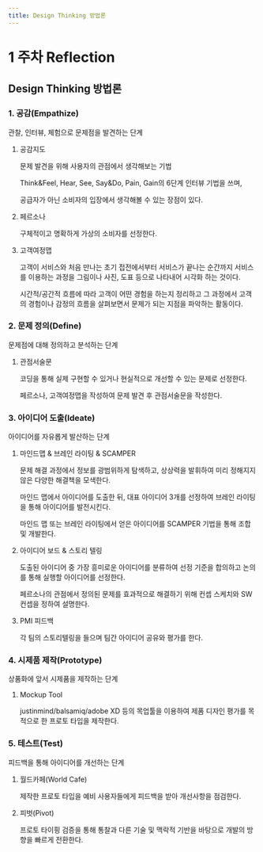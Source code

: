 ```yaml
---
title: Design Thinking 방법론
---
```


# 1 주차 Reflection

## Design Thinking 방법론

### 1. 공감(Empathize)

관찰, 인터뷰, 체험으로 문제점을 발견하는 단계

1. 공감지도

   문제 발견을 위해 사용자의 관점에서 생각해보는 기법

    Think&Feel, Hear, See, Say&Do, Pain, Gain의 6단계 인터뷰 기법을 쓰며,

   공급자가 아닌 소비자의 입장에서 생각해볼 수 있는 장점이 있다.

2. 페르소나

   구체적이고 명확하게 가상의 소비자를 선정한다.

3. 고객여정맵

   고객이 서비스와 처음 만나는 초기 접전에서부터 서비스가 끝나는 순간까지 서비스를 이용하는 과정을 그림이나 사진, 도표 등으로 나타내어 시각화 하는 것이다.

   시간적/공간적 흐름에 따라 고객이 어떤 경험을 하는지 정리하고 그 과정에서 고객의 경험이나 감정의 흐름을 살펴보면서 문제가 되는 지점을 파악하는 활동이다.


### 2. 문제 정의(Define)

문제점에 대해 정의하고 분석하는 단계

1. 관점서술문

   코딩을 통해 실제 구현할 수 있거나 현실적으로 개선할 수 있는 문제로 선정한다.

   페르소나, 고객여정맵을 작성하여 문제 발견 후 관점서술문을 작성한다.



### 3. 아이디어 도출(Ideate)

아이디어를 자유롭게 발산하는 단계

1. 마인드맵 & 브레인 라이팅 & SCAMPER

   문제 해결 과정에서 정보를 광범위하게 탐색하고, 상상력을 발휘하여 미리 정해지지 않은 다양한 해결책을 모색한다.

   마인드 맵에서 아이디어를 도출한 뒤, 대표 아이디어 3개를 선정하여 브레인 라이팅을 통해 아이디어를 발전시킨다.

   마인드 맵 또는 브레인 라이팅에서 얻은 아이디어를 SCAMPER 기법을 통해 조합 및 개발한다.

2. 아이디어 보드 & 스토리 텔링

   도출된 아이디어 중 가장 흥미로운 아이디어를 분류하여 선정 기준을 합의하고 논의를 통해 실행할 아이디어를 선정한다.

   페르소나의 관점에서 정의된 문제를 효과적으로 해결하기 위해 컨셉 스케치와 SW 컨셉을 정하여 설명한다.

3. PMI 피드백

   각 팀의 스토리텔링을 들으며 팀간 아이디어 공유와 평가를 한다.

### 4. 시제품 제작(Prototype)

상품화에 앞서 시제품을 제작하는 단계

1. Mockup Tool

   justinmind/balsamiq/adobe XD 등의 목업툴을 이용하여 제품 디자인 평가를 목적으로 한 프로토 타입을 제작한다.



### 5. 테스트(Test)

피드백을 통해 아이디어를 개선하는 단계

1. 월드카페(World Cafe)

   제작한 프로토 타입을 예비 사용자들에게 피드백을 받아 개선사항을 점검한다.

2. 피벗(Pivot)

   프로토 타이핑 검증을 통해 통찰과 다른 기술 및 맥락적 기반을 바탕으로 개발의 방향을 빠르게 전환한다.
